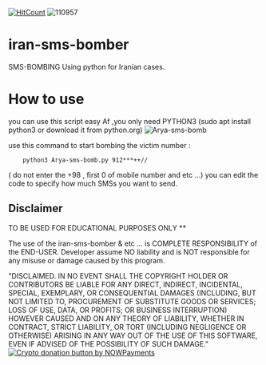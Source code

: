  [![HitCount](http://hits.dwyl.com/aryainjas/iran-sms-bomber.svg?style=flat-square)](http://hits.dwyl.com/aryainjas/iran-sms-bomber)
![110957](https://user-images.githubusercontent.com/36337300/129598811-c7fe9ea5-2ed2-4e4b-8067-160442e64bb5.jpg)


# iran-sms-bomber
SMS-BOMBING Using python for Iranian cases.


# How to use
  you can use this script easy Af ,you only need PYTHON3 (sudo apt install python3 or download it from python.org)
  ![Arya-sms-bomb](https://user-images.githubusercontent.com/36337300/129579552-7f56da9b-ecce-446b-b23e-700a4a780538.png)
  
  
  
   use this command to start bombing the victim number :
        
        python3 Arya-sms-bomb.py 912***++// 
       
   ( do not enter the +98 , first 0 of mobile number and etc ...)
       you can edit the code to specify how much SMSs you want to send.
      
## Disclaimer
TO BE USED FOR EDUCATIONAL PURPOSES ONLY
**
        
          
The use of the iran-sms-bomber & etc ... is COMPLETE RESPONSIBILITY of the END-USER. Developer assume NO liability and is NOT responsible for any misuse or damage caused by this program.

"DISCLAIMED. IN NO EVENT SHALL THE COPYRIGHT HOLDER OR CONTRIBUTORS BE LIABLE FOR ANY DIRECT, INDIRECT, INCIDENTAL, SPECIAL, EXEMPLARY, OR CONSEQUENTIAL DAMAGES (INCLUDING, BUT NOT LIMITED TO, PROCUREMENT OF SUBSTITUTE GOODS OR SERVICES; LOSS OF USE, DATA, OR PROFITS; OR BUSINESS INTERRUPTION) HOWEVER CAUSED AND ON ANY THEORY OF LIABILITY, WHETHER IN CONTRACT, STRICT LIABILITY, OR TORT (INCLUDING NEGLIGENCE OR OTHERWISE) ARISING IN ANY WAY OUT OF THE USE OF THIS SOFTWARE, EVEN IF ADVISED OF THE POSSIBILITY OF SUCH DAMAGE."
<a href="https://nowpayments.io/donation?api_key=8NWRRT9-GWM4NDE-JXPJF75-74ZY5D0" target="_blank">
<img src="https://nowpayments.io/images/embeds/donation-button-black.svg" alt="Crypto donation button by NOWPayments">
</a>

